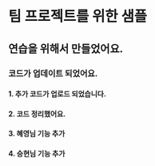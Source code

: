 # 팀 프로젝트를 위한 샘플

## 연습을 위해서 만들었어요.

### 코드가 업데이트 되었어요.

#### 1. 추가 코드가 업로드 되었습니다.

#### 2. 코드 정리했어요.

#### 3. 혜영님 기능 추가

#### 4. 승현님 기능 추가
